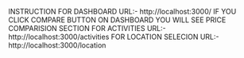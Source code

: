 INSTRUCTION
FOR DASHBOARD URL:- http://localhost:3000/
IF YOU CLICK COMPARE BUTTON ON DASHBOARD YOU WILL SEE PRICE COMPARISION SECTION
FOR ACTIVITIES URL:- http://localhost:3000/activities
FOR LOCATION SELECION URL:- http://localhost:3000/location
